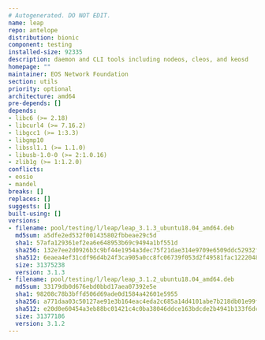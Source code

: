 ```yaml
---
# Autogenerated. DO NOT EDIT.
name: leap
repo: antelope
distribution: bionic
component: testing
installed-size: 92335
description: daemon and CLI tools including nodeos, cleos, and keosd
homepage: ""
maintainer: EOS Network Foundation
section: utils
priority: optional
architecture: amd64
pre-depends: []
depends:
- libc6 (>= 2.18)
- libcurl4 (>= 7.16.2)
- libgcc1 (>= 1:3.3)
- libgmp10
- libssl1.1 (>= 1.1.0)
- libusb-1.0-0 (>= 2:1.0.16)
- zlib1g (>= 1:1.2.0)
conflicts:
- eosio
- mandel
breaks: []
replaces: []
suggests: []
built-using: []
versions:
- filename: pool/testing/l/leap/leap_3.1.3_ubuntu18.04_amd64.deb
  md5sum: a5dfe2ed532f001435802fbbeae29c5d
  sha1: 57afa129361ef2ea6e648953b69c9494a1bf551d
  sha256: 132e7ee2d0926b3c9bf44e1954a3dec75f21dae314e9709e6509ddc52932f0da
  sha512: 6eaea4ef31cdf96d4b24f3ca905a0cc8fc06739f053d2f49581fac1222048a3c36742927ae8635a0061a1f4fbb1758e626bfc3f01a8783f6f08a637f60555c1d
  size: 31375238
  version: 3.1.3
- filename: pool/testing/l/leap/leap_3.1.2_ubuntu18.04_amd64.deb
  md5sum: 33179db0d676ebd0bbd17aea07392e5e
  sha1: 98208c78b3bffd506d69ade0d1584a42601e5955
  sha256: a771daa03c50127ae91e3b164eac4eda2c685a14d4101abe7b218db01e99f297
  sha512: e20d0e60454a3eb88bc01421c4c0ba38046ddce163bdcde2b4941b133f6dc53c4ac9e68a55aaf8d462969226e1446507a3fef1cdfa9fe22e249f64e22c92c3fe
  size: 31377186
  version: 3.1.2
---
```

